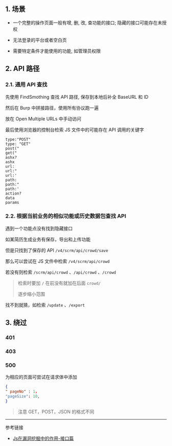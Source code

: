 ## 1. 场景

- 一个完整的操作页面一般有增, 删, 改, 查功能的接口; 隐藏的接口可能存在未授权
- 无法登录的平台或者空白页

- 需要特定条件才能使用的功能, 如管理员权限


## 2. API 路径

### 2.1. 通用 API 查找

先使用 FindSmothing 查找 API 路径, 保存到本地后补全 BaseURL 和 ID

然后在 Burp 中拼接路径，使用所有协议跑一遍

放在 Open Multiple URLs 中手动访问

最后使用浏览器的控制台检索 JS 文件中的可能存在 API 调用的关键字

```
type:"POST"
type: "GET"
post("
get("
ashx?
ashx
url:
url:"
url:'
path:
path:"
path:'
action?
data
params
```

### 2.2. 根据当前业务的相似功能或历史数据包查找 API

遇到一个功能点没有找到隐藏接口

如某简历生成业务有保存，导出和上传功能

但是只找到了保存的 API `/v4/scrm/api/crowd/save` 

 那么可以尝试在 JS 文件中检索 `/v4/scrm/api/crowd` 

若没有则检索 `/scrm/api/crowd` 、`/api/crowd` 、`/crowd` 

> 检索时要加 `/` 在前没有就加在后面 `crowd/`
>
> 逐步缩小范围

找不到就猜，如检索 `/update` 、`/export` 

## 3. 绕过

### 401

### 403

### 500

为相应的页面可尝试在请求体中添加

```json
{
" pageNo" : 1，
"pageSize": 10,
}
```

> 注意 GET，POST，JSON 的格式不同

---

参考链接

- [Js在漏洞挖掘中的作用-接口篇](https://mp.weixin.qq.com/s/tN7bi0gybtNNuU_G1gyBRQ)